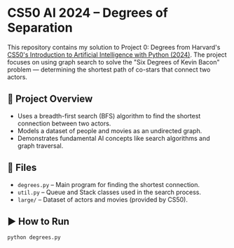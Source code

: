 # CS50 AI 2024 – Degrees of Separation

This repository contains my solution to Project 0: Degrees from Harvard's [CS50's Introduction to Artificial Intelligence with Python (2024)](https://cs50.harvard.edu/ai/2024/). The project focuses on using graph search to solve the "Six Degrees of Kevin Bacon" problem — determining the shortest path of co-stars that connect two actors.

## 🧠 Project Overview
- Uses a breadth-first search (BFS) algorithm to find the shortest connection between two actors.
- Models a dataset of people and movies as an undirected graph.
- Demonstrates fundamental AI concepts like search algorithms and graph traversal.

## 📁 Files
- `degrees.py` – Main program for finding the shortest connection.
- `util.py` – Queue and Stack classes used in the search process.
- `large/` – Dataset of actors and movies (provided by CS50).

## ▶️ How to Run
```bash
python degrees.py
